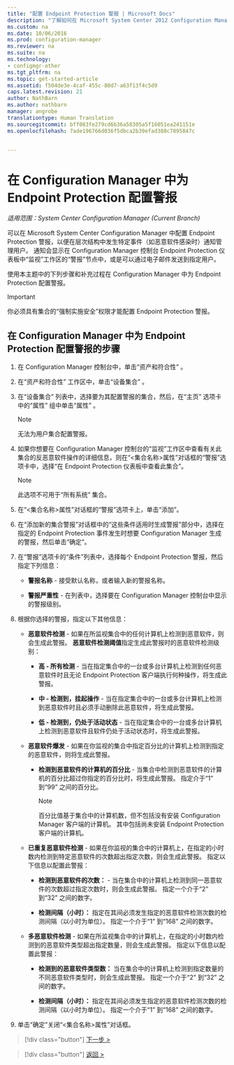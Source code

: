 ```yaml
---
title: "配置 Endpoint Protection 警报 | Microsoft Docs"
description: "了解如何在 Microsoft System Center 2012 Configuration Manager 中配置 Endpoint Protection 警报。"
ms.custom: na
ms.date: 10/06/2016
ms.prod: configuration-manager
ms.reviewer: na
ms.suite: na
ms.technology:
- configmgr-other
ms.tgt_pltfrm: na
ms.topic: get-started-article
ms.assetid: f504de3e-4caf-455c-80d7-a63f13f4c5d9
caps.latest.revision: 21
author: NathBarn
ms.author: nathbarn
manager: angrobe
translationtype: Human Translation
ms.sourcegitcommit: bff083fe279cd6b36a58305a5f16051ea241151e
ms.openlocfilehash: 7ade196766d036f5dbca2b39efad380c7895847c


---
```


#  <a name="configure-alerts-for-endpoint-protection-in-configuration-manager"></a>在 Configuration Manager 中为 Endpoint Protection 配置警报

*适用范围：System Center Configuration Manager (Current Branch)*

 可以在 Microsoft System Center Configuration Manager 中配置 Endpoint Protection 警报，以便在层次结构中发生特定事件（如恶意软件感染时）通知管理用户。 通知会显示在 Configuration Manager 控制台 Endpoint Protection 仪表板中“监视”工作区的“警报”节点中，或是可以通过电子邮件发送到指定用户。

 使用本主题中的下列步骤和补充过程在 Configuration Manager 中为 Endpoint Protection 配置警报。

> [!IMPORTANT]
>  你必须具有集合的“强制实施安全”权限才能配置 Endpoint Protection 警报。

## <a name="steps-to-configure-alerts-for-endpoint-protection-in-configuration-manager"></a>在 Configuration Manager 中为 Endpoint Protection 配置警报的步骤

1.  在 Configuration Manager 控制台中，单击“资产和符合性” 。

2.  在“资产和符合性”  工作区中，单击“设备集合” 。

3.  在“设备集合”  列表中，选择要为其配置警报的集合，然后，在“主页”  选项卡中的“属性”  组中单击“属性” 。

    > [!NOTE]
    >  无法为用户集合配置警报。

4.  如果你想要在 Configuration Manager 控制台的“监视”工作区中查看有关此集合的反恶意软件操作的详细信息，则在“<集合名称\>属性”对话框的“警报”选项卡中，选择“在 Endpoint Protection 仪表板中查看此集合”。

    > [!NOTE]
    >  此选项不可用于“所有系统”  集合。

5.  在“<集合名称\>属性”对话框的“警报”选项卡上，单击“添加”。

6.  在“添加新的集合警报”对话框中的“这些条件适用时生成警报”部分中，选择在指定的 Endpoint Protection 事件发生时想要 Configuration Manager 生成的警报，然后单击“确定”。

7.  在“警报”选项卡的“条件”列表中，选择每个 Endpoint Protection 警报，然后指定下列信息：

    -   **警报名称** - 接受默认名称，或者输入新的警报名称。

    -   **警报严重性** - 在列表中，选择要在 Configuration Manager 控制台中显示的警报级别。

8.  根据你选择的警报，指定以下其他信息：

    -   **恶意软件检测** - 如果在所监视集合中的任何计算机上检测到恶意软件，则会生成此警报。 **恶意软件检测阈值**指定生成此警报时的恶意软件检测级别：

        -   **高 - 所有检测** - 当在指定集合中的一台或多台计算机上检测到任何恶意软件时且无论 Endpoint Protection 客户端执行何种操作，将生成此警报。

        -   **中 - 检测到，挂起操作** - 当在指定集合中的一台或多台计算机上检测到恶意软件时且必须手动删除此恶意软件，将生成此警报。

        -   **低 - 检测到，仍处于活动状态** - 当在指定集合中的一台或多台计算机上检测到恶意软件且软件仍处于活动状态时，将生成此警报。

    -   **恶意软件爆发** - 如果在你监视的集合中指定百分比的计算机上检测到指定的恶意软件，则将生成此警报。

        -   **检测到恶意软件的计算机的百分比** - 当集合中检测到恶意软件的计算机的百分比超过你指定的百分比时，将生成此警报。 指定介于“1”  到“99” 之间的百分比。

            > [!NOTE]
            >  百分比值基于集合中的计算机数，但不包括没有安装 Configuration Manager 客户端的计算机。 其中包括尚未安装 Endpoint Protection 客户端的计算机。

    -   **已重复恶意软件检测** - 如果在你监视的集合中的计算机上，在指定的小时数内检测到特定恶意软件的次数超出指定次数，则会生成此警报。 指定以下信息以配置此警报：

        -   **检测到恶意软件的次数：** - 当在集合中的计算机上检测到同一恶意软件的次数超过指定次数时，则会生成此警报。 指定一个介于“2”  到“32” 之间的数字。

        -   **检测间隔（小时）：** 指定在其间必须发生指定的恶意软件检测次数的检测间隔（以小时为单位）。 指定一个介于“1”  到“168” 之间的数字。

    -   **多恶意软件检测** - 如果在所监视集合中的计算机上，在指定的小时数内检测到的恶意软件类型超出指定数量，则会生成此警报。 指定以下信息以配置此警报：

        -   **检测到的恶意软件类型数：** 当在集合中的计算机上检测到指定数量的不同恶意软件类型时，则会生成此警报。 指定一个介于“2”  到“32” 之间的数字。

        -   **检测间隔（小时）：** 指定在其间必须发生指定的恶意软件检测次数的检测间隔（以小时为单位）。 指定一个介于“1”  到“168” 之间的数字。

9. 单击“确定”关闭“<集合名称\>属性”对话框。  

> [!div class="button"]
[下一步 >](endpoint-definition-updates.md)

> [!div class="button"]
[返回 >](endpoint-protection-site-role.md)



<!--HONumber=Dec16_HO3-->


